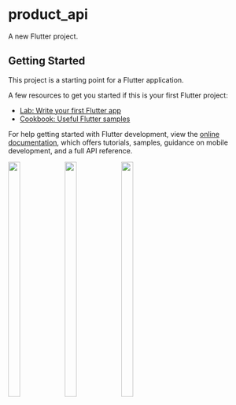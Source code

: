 # product_api

A new Flutter project.

## Getting Started

This project is a starting point for a Flutter application.

A few resources to get you started if this is your first Flutter project:

- [Lab: Write your first Flutter app](https://docs.flutter.dev/get-started/codelab)
- [Cookbook: Useful Flutter samples](https://docs.flutter.dev/cookbook)

For help getting started with Flutter development, view the
[online documentation](https://docs.flutter.dev/), which offers tutorials,
samples, guidance on mobile development, and a full API reference.
<p>
  <img src = "https://user-images.githubusercontent.com/121473709/233393670-7247814c-52af-4b27-80c3-429836317ac6.png" width=22% height=35%>
  <img src = "https://user-images.githubusercontent.com/121473709/233393790-e726c2a4-8fb8-4005-a994-e124c722792a.png" width=22% height=35%>
  <img src = "https://user-images.githubusercontent.com/121473709/233393855-7f978784-3dd8-4824-bebd-1997c55c836f.png" width=22% height=35%>
</p>

